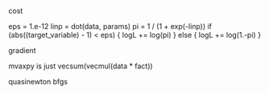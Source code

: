cost

eps = 1.e-12
linp = dot(data, params)
pi = 1 / (1 + exp(-linp))
if (abs((target_variable) - 1) < eps) {
    logL += log(pi)
} else {
    logL += log(1.-pi)
}

gradient

mvaxpy is just vecsum(vecmul(data * fact))

quasinewton bfgs
